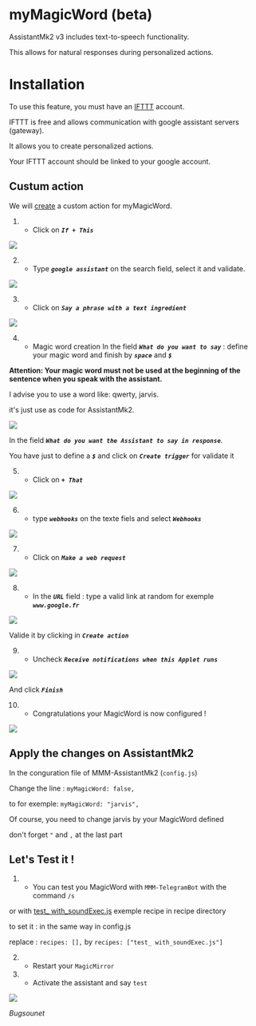 
# myMagicWord (beta)

AssistantMk2 v3 includes text-to-speech functionality.

This allows for natural responses during personalized actions.

# Installation

To use this feature, you must have an [IFTTT](https://www.ifttt.com) account.

IFTTT is free and allows communication with google assistant servers (gateway).

It allows you to create personalized actions.

Your IFTTT account should be linked to your google account.

## Custum action
We will [create](https://ifttt.com/create) a custom action for myMagicWord.
  

1. - Click on ***`If + This`***

 ![](https://raw.githubusercontent.com/eouia/MMM-AssistantMk2/3-dev/documents/myMagicWord/Step_1.jpg)

2. - Type ***`google assistant`*** on the search field, select it and validate.

 ![](https://raw.githubusercontent.com/eouia/MMM-AssistantMk2/3-dev/documents/myMagicWord/Step_2.jpg)

3. - Click on ***`Say a phrase with a text ingredient`***

 ![](https://raw.githubusercontent.com/eouia/MMM-AssistantMk2/3-dev/documents/myMagicWord/Step_3.jpg)
 
4. - Magic word creation
 In the field ***`What do you want to say`*** : define your magic word and finish by ***`space`*** and ***`$`***
 
 **Attention: Your magic word must not be used at the beginning of the sentence when you speak with the assistant.**
 
I advise you to use a word like: qwerty, jarvis.

it's just use as code for AssistantMk2.

 ![](https://raw.githubusercontent.com/eouia/MMM-AssistantMk2/3-dev/documents/myMagicWord/Step_4.jpg)
 
In the field ***`What do you want the Assistant to say in response`***.

You have  just to define a ***`$`*** and click on ***`Create trigger`*** for validate it

 5. - Click on ***`+ That`***
 
  ![](https://raw.githubusercontent.com/eouia/MMM-AssistantMk2/3-dev/documents/myMagicWord/Step_5.jpg)

 6. - type ***`webhooks`*** on the texte fiels and select ***`Webhooks`***
 
![](https://raw.githubusercontent.com/eouia/MMM-AssistantMk2/3-dev/documents/myMagicWord/Step_6.jpg)

 7. - Click on ***`Make a web request`***
 
  ![](https://raw.githubusercontent.com/eouia/MMM-AssistantMk2/3-dev/documents/myMagicWord/Step_7.jpg)

 8. - In the ***`URL`*** field : type a valid link at random for exemple ***`www.google.fr`***
 
  ![](https://raw.githubusercontent.com/eouia/MMM-AssistantMk2/3-dev/documents/myMagicWord/Step_8.jpg)
  
Valide it by clicking in ***`Create action`***

 9. - Uncheck ***`Receive notifications when this Applet runs`***
 
  ![](https://raw.githubusercontent.com/eouia/MMM-AssistantMk2/3-dev/documents/myMagicWord/Step_9.jpg) 
  
And click ***`Finish`***

 10. - Congratulations your MagicWord is now configured !
 
![](https://raw.githubusercontent.com/eouia/MMM-AssistantMk2/3-dev/documents/myMagicWord/Step_10.jpg)

##  Apply the changes on AssistantMk2

In the conguration file of MMM-AssistantMk2 (`config.js`)

Change the line : `myMagicWord: false,`

to for exemple: `myMagicWord: "jarvis",`

Of course, you need to change jarvis by your MagicWord defined

don't forget `"` and `,` at the last part

## Let's Test it !

1. - You can test you MagicWord with `MMM-TelegramBot` with the command `/s`

or with [test_ with_soundExec.js](https://github.com/eouia/MMM-AssistantMk2/blob/3-dev/recipes/test_%20with_soundExec.js "test_ with_soundExec.js") exemple recipe in recipe directory

to set it :  in the same way in config.js

replace : `recipes: [],` by `recipes: ["test_ with_soundExec.js"]`
 
2. - Restart your `MagicMirror`
3. - Activate the assistant and say `test`


![](https://raw.githubusercontent.com/eouia/MMM-AssistantMk2/3-dev/resources/AMk2_Small.png)

 *Bugsounet*
